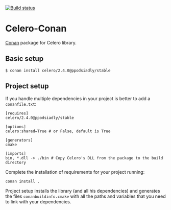 [![Build status](https://ci.appveyor.com/api/projects/status/i0pjaohck68iu2ax?svg=true)](https://ci.appveyor.com/project/p-podsiadly/celero-conan)


# Celero-Conan


[Conan](https://bintray.com/ppodsiadly/conan/celero%3Appodsiadly) package for Celero library.


## Basic setup

    $ conan install celero/2.4.0@ppodsiadly/stable
    
## Project setup

If you handle multiple dependencies in your project is better to add a `conanfile.txt`:
    
    [requires]
    celero/2.4.0@ppodsiadly/stable

    [options]
    celero:shared=True # or False, default is True
    
    [generators]
    cmake
    
    [imports]
    bin, *.dll -> ./bin # Copy Celero's DLL from the package to the build directory

Complete the installation of requirements for your project running:

    conan install . 

Project setup installs the library (and all his dependencies) and generates the files `conanbuildinfo.cmake` with all the paths and variables that you need to link with your dependencies.